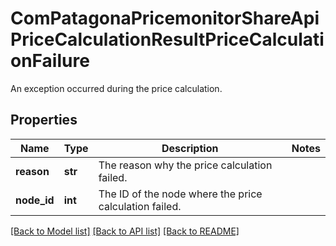 # ComPatagonaPricemonitorShareApiPriceCalculationResultPriceCalculationFailure

An exception occurred during the price calculation.
## Properties
Name | Type | Description | Notes
------------ | ------------- | ------------- | -------------
**reason** | **str** | The reason why the price calculation failed. | 
**node_id** | **int** | The ID of the node where the price calculation failed. | 

[[Back to Model list]](../README.md#documentation-for-models) [[Back to API list]](../README.md#documentation-for-api-endpoints) [[Back to README]](../README.md)


